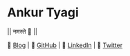 # Ankur Tyagi

|| नमस्ते 🙏 ||

🏡 [Blog](https://7h3rAm.github.io) | 🤖 [GitHub](https://github.com/7h3rAm) | 🔗 [LinkedIn](https://in.linkedin.com/in/ankurstyagi) | 🐤 [Twitter](https://twitter.com/7h3rAm)

<!--
**7h3rAm/7h3rAm** is a ✨ _special_ ✨ repository because its `README.md` (this file) appears on your GitHub profile.

Here are some ideas to get you started:

- 🔭 I’m currently working on ...
- 🌱 I’m currently learning ...
- 👯 I’m looking to collaborate on ...
- 🤔 I’m looking for help with ...
- 💬 Ask me about ...
- 📫 How to reach me: ...
- 😄 Pronouns: ...
- ⚡ Fun fact: ...
-->
